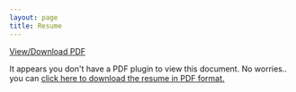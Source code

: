 ```yaml
---
layout: page
title: Resume
---
```

<div class="center-align">
	<a href="resume/ResumeManadayMavani.pdf">View/Download PDF</a>
</div>

<div class="pdf-container">
	<object data="resume/ResumeManadayMavani.pdf" type="application/pdf" style="width:100%; height:100%; display:block;">
		<p>
			It appears you don't have a PDF plugin to view this document. No worries.. you can <a href="resume/ResumeManadayMavani.pdf">click here to download the resume in PDF format.</a>
		</p>
	</object>
</div>
